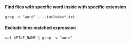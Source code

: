 #### Find files with specific word inside with specific extension
```
grep -r "word" . --include=*.txt
```

#### Exclude lines matched expression
```
cat $FILE_NAME | grep -v "word"
```

